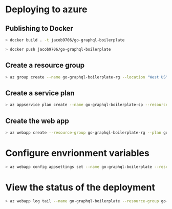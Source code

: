 # Deploying to azure

## Publishing to Docker
```bash
> docker build . -t jacob9706/go-graphql-boilerplate
```

```bash
> docker push jacob9706/go-graphql-boilerplate
```

## Create a resource group

```bash
> az group create --name go-graphql-boilerplate-rg --location "West US"
```

## Create a service plan

```bash
> az appservice plan create --name go-graphql-boilerplate-sp --resource-group go-graphql-boilerplate-rg --sku F1 --is-linux
```

## Create the web app

```bash
> az webapp create --resource-group go-graphql-boilerplate-rg --plan go-graphql-boilerplate-sp  --name go-graphql-boilerplate --deployment-container-image-name jacob9706/go-graphql-boilerplate
```

# Configure envrionment variables

```bash
> az webapp config appsettings set --name go-graphql-boilerplate --resource-group go-graphql-boilerplate-rg --settings DATABASE_URL='postgres://username:password@host:5432/dbname' POSTGRESS_ADDRESS='host:5432' GO_SERVES_STATIC='true' ENVIRONMENT='production'
```

# View the status of the deployment

```bash
> az webapp log tail --name go-graphql-boilerplate --resource-group go-graphql-boilerplate-rg
```